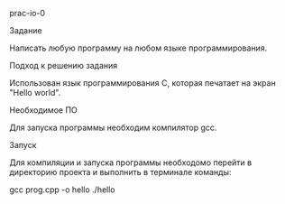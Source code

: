 prac-io-0

Задание

Написать любую программу на любом языке программирования.

Подход к решению задания

Использован язык программирования С, которая печатает на экран "Hello world".

Необходимое ПО

Для запуска программы необходим компилятор gсс.

Запуск

Для компиляции и запуска программы необходомо перейти в директорию проекта и выполнить в терминале команды:

gсc prog.cpp -o hello
./hello
